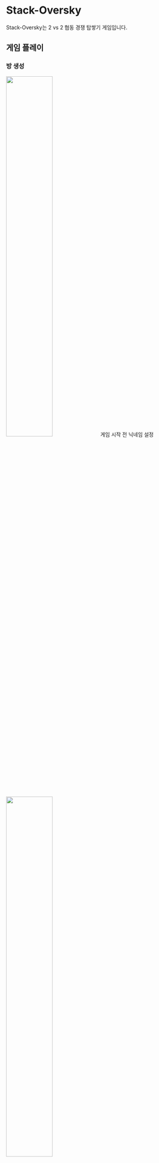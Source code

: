 # Stack-Oversky
Stack-Oversky는 2 vs 2 협동 경쟁 탑쌓기 게임입니다.

## 게임 플레이
### 방 생성
 <img width="50%" src="https://user-images.githubusercontent.com/35293542/229483031-98fb5a32-c812-4343-a880-e53a3bd4d4ee.png"/>
게임 시작 전 닉네임 설정
<br>
 <img width="50%" src="https://user-images.githubusercontent.com/35293542/229483057-70122f99-2652-4572-8718-8b8b556c4d17.png"/>
  <img width="50%" src="https://user-images.githubusercontent.com/35293542/229483107-14bf35dd-0eb4-4929-88e1-ee64ad7f7408.png"/>
  로비에서 방 생성 버튼을 통해 방 이름을 설정하고 방 생성
  <br>
 <img width="50%" src="https://user-images.githubusercontent.com/35293542/229483074-d836541c-8fc4-41b3-bdcb-109dfdefeac8.png"/>
 방 생성시 다른 플에이어를 로비의 버튼을 통해 방 입장 가능
 <br>
 <img width="50%" src="https://user-images.githubusercontent.com/35293542/229483092-d262bcb7-92cf-4f56-9b37-c46fe7017c0b.png"/>
2인의 플레이어가 방에 있다면 게임 시작 가능
<br>

### 게임 시작
 <img width="80%" src="https://user-images.githubusercontent.com/35293542/229486434-007074b4-99b8-401b-bb78-b1151f4b1a89.png"/>
①현재 보유하고 있는 아이템 Shift키를 이용해 사용가능<br>
②현재 플레이어에게 영향을 주고 있는 아이템<br>
③블럭의 조준점<br>
④게임 타이머<br>
⑤현재 점수<br>
 <img width="80%" src="https://user-images.githubusercontent.com/35293542/226273520-50fc6aae-7d1e-42db-aebd-61506832b2d3.jpg"/>

## 프로젝트
### 팀원
* 서버
  - 17011500 이동엽
  - 18010847 박상욱 
  - 20011637 홍영진 
* 클라이언트
  - 20011422 이규리 
  - 21011761 손재호 
  - 20011596 이은주 
  - 22011842 이진호 



### 기술스택
* Launguage : C#
* Game Engine : Unity
* Framework : PhotonServer
### 기획
* 2018년 Stack_Tower 게임을 재구성해서 멀티 탑쌓기 게임을 제작 
(https://github.com/2018-Interface-Programming-Exhibition/5team-Stack_Tower)
* 2 vs 2 협동 경쟁 탑쌓기 게임
### 개발일정
* 8월
  - 각자 필요한 지식 공부, 공유
  - 대략적인 게임 방식, 장르 기획
* 9월
  - 공부한 내용을 바탕으로 실습 진행
  - 작성한 코드를 서로 코드리뷰를 하면서 지식 공유
  - 부족한 부분 보강
* 10월
  - 서버와 클라이언트 연동
  - 대략적인 게임 구현 완성
* 11월
  - 아이템 기능과 같은 부가적인 기능 추가
  - 게임 테스트
  
  ### 참고 자료
https://github.com/stack-oversky/Stack-Oversky/tree/main/Docs#readme
